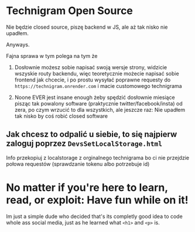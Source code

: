 # Technigram Open Source

Nie będzie closed source, piszę backend w JS, ale aż tak nisko nie upadłem.

Anyways.

Fajna sprawa w tym polega na tym że

1. Dosłownie możesz sobie napisać swoją wersje strony, widzicie wszyskie routy backendu, więc teoretycznie możecie napisać sobie frontend jak chcecie, i po prostu wysyłać poprawne requesty do `https://technigram.onrender.com` i macie customowego technigrama

2. Noone EVER jest insane enough żeby spędzić dosłownie miesiące pisząc tak powalony software (praktycznie twitter/facebook/insta) od zera, po czym wrzucić to dla wszystkich, ale jeszcze raz: Nie upadłem tak nisko by coś robić closed software

## Jak chcesz to odpalić u siebie, to się najpierw zaloguj poprzez `DevsSetLocalStorage.html`

Info przekopiuj z localstorage z orginalnego technigrama bo ci nie przejdzie połowa requestów (sprawdzanie tokenu albo potrzebuje id)

# No matter if you're here to learn, read, or exploit: Have fun while on it!

Im just a simple dude who decided that's its completly good idea to code whole ass social media, just as he learned what `<h1>` and `<p>` is.
